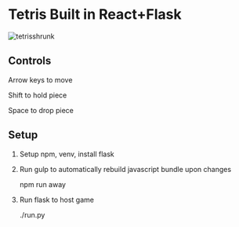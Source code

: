 Tetris Built in React+Flask
======
![tetrisshrunk](https://cloud.githubusercontent.com/assets/17131581/18416561/db05390a-77cc-11e6-950a-ff71dc6d4f2f.png)

Controls
--------
Arrow keys to move

Shift to hold piece

Space to drop piece

Setup
--------------
1. Setup npm, venv, install flask
2. Run gulp to automatically rebuild javascript bundle upon changes

    npm run away

3. Run flask to host game

    ./run.py


